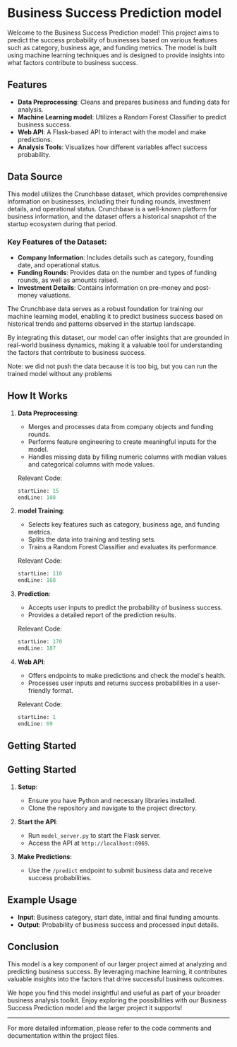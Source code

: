 # Business Success Prediction model

Welcome to the Business Success Prediction model! This project aims to predict the success probability of businesses based on various features such as category, business age, and funding metrics. The model is built using machine learning techniques and is designed to provide insights into what factors contribute to business success.

## Features

- **Data Preprocessing**: Cleans and prepares business and funding data for analysis.
- **Machine Learning model**: Utilizes a Random Forest Classifier to predict business success.
- **Web API**: A Flask-based API to interact with the model and make predictions.
- **Analysis Tools**: Visualizes how different variables affect success probability.
  
## Data Source

This model utilizes the Crunchbase dataset, which provides comprehensive information on businesses, including their funding rounds, investment details, and operational status. Crunchbase is a well-known platform for business information, and the dataset offers a historical snapshot of the startup ecosystem during that period.

### Key Features of the Dataset:
- **Company Information**: Includes details such as category, founding date, and operational status.
- **Funding Rounds**: Provides data on the number and types of funding rounds, as well as amounts raised.
- **Investment Details**: Contains information on pre-money and post-money valuations.

The Crunchbase data serves as a robust foundation for training our machine learning model, enabling it to predict business success based on historical trends and patterns observed in the startup landscape.

By integrating this dataset, our model can offer insights that are grounded in real-world business dynamics, making it a valuable tool for understanding the factors that contribute to business success.

Note: we did not push the data because it is too big, but you can run the trained model without any problems

## How It Works

1. **Data Preprocessing**: 
   - Merges and processes data from company objects and funding rounds.
   - Performs feature engineering to create meaningful inputs for the model.
   - Handles missing data by filling numeric columns with median values and categorical columns with mode values.

   Relevant Code:
   ```python:local_model_for_predecting_succsess_rate.py
   startLine: 15
   endLine: 108
   ```

2. **model Training**:
   - Selects key features such as category, business age, and funding metrics.
   - Splits the data into training and testing sets.
   - Trains a Random Forest Classifier and evaluates its performance.

   Relevant Code:
   ```python:local_model_for_predecting_succsess_rate.py
   startLine: 110
   endLine: 168
   ```

3. **Prediction**:
   - Accepts user inputs to predict the probability of business success.
   - Provides a detailed report of the prediction results.

   Relevant Code:
   ```python:local_model_for_predecting_succsess_rate.py
   startLine: 170
   endLine: 187
   ```

4. **Web API**:
   - Offers endpoints to make predictions and check the model's health.
   - Processes user inputs and returns success probabilities in a user-friendly format.

   Relevant Code:
   ```python:model_server.py
   startLine: 1
   endLine: 69
   ```

## Getting Started

## Getting Started

1. **Setup**:
   - Ensure you have Python and necessary libraries installed.
   - Clone the repository and navigate to the project directory.

2. **Start the API**:
   - Run `model_server.py` to start the Flask server.
   - Access the API at `http://localhost:6969`.

3. **Make Predictions**:
   - Use the `/predict` endpoint to submit business data and receive success probabilities.

## Example Usage

- **Input**: Business category, start date, initial and final funding amounts.
- **Output**: Probability of business success and processed input details.

## Conclusion

This model is a key component of our larger project aimed at analyzing and predicting business success. By leveraging machine learning, it contributes valuable insights into the factors that drive successful business outcomes.

We hope you find this model insightful and useful as part of your broader business analysis toolkit. Enjoy exploring the possibilities with our Business Success Prediction model and the larger project it supports!

---

For more detailed information, please refer to the code comments and documentation within the project files.
